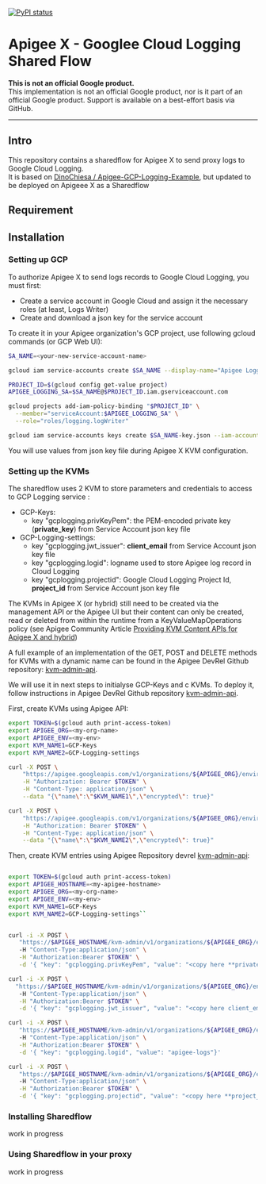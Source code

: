 
[![PyPI status](https://img.shields.io/pypi/status/ansicolortags.svg)](https://pypi.python.org/pypi/ansicolortags/) 

# Apigee X - Googlee Cloud Logging Shared Flow

**This is not an official Google product.**<BR>This implementation is not an official Google product, nor is it part of an official Google product. Support is available on a best-effort basis via GitHub.

***

## Intro

This repository contains a sharedflow for Apigee X to send proxy logs to Google Cloud Logging.<br>
It is based on [DinoChiesa / Apigee-GCP-Logging-Example](https://github.com/DinoChiesa/Apigee-GCP-Logging-Example), but updated to  be deployed on Apigeee X as a Sharedflow

## Requirement

## Installation

### Setting up GCP

To authorize Apigee X to send logs records to Google Cloud Logging, you must first: 
- Create a service account in Google Cloud and assign it the necessary roles (at least, Logs Writer)
- Create and download a json key for the service account

To create it in your Apigee organization's GCP project, use following gcloud commands (or GCP Web UI):

```sh
SA_NAME=<your-new-service-account-name>

gcloud iam service-accounts create $SA_NAME --display-name="Apigee Logging"

PROJECT_ID=$(gcloud config get-value project)
APIGEE_LOGGING_SA=$SA_NAME@$PROJECT_ID.iam.gserviceaccount.com

gcloud projects add-iam-policy-binding "$PROJECT_ID" \
  --member="serviceAccount:$APIGEE_LOGGING_SA" \
  --role="roles/logging.logWriter"

gcloud iam service-accounts keys create $SA_NAME-key.json --iam-account=$APIGEE_LOGGING_SA --key-file-type=json 

```

You will use values from json key file during Apigee X KVM configuration.

### Setting up the KVMs

The sharedflow uses 2 KVM to store parameters and credentials to access to GCP Logging service :
- GCP-Keys: 
    - key "gcplogging.privKeyPem": the PEM-encoded private key (**private_key**) from Service Account json key file 
- GCP-Logging-settings: 
    - key "gcplogging.jwt_issuer": **client_email** from Service Account json key file
    - key "gcplogging.logid": logname used to store Apigee log record in Cloud Logging
    - key "gcplogging.projectid": Google Cloud Logging Project Id, **project_id** from Service Account json key file

The KVMs in Apigee X (or hybrid) still need to be created via the management API or the Apigee UI but their content can only be created, read or deleted from within the runtime from a KeyValueMapOperations policy (see Apigee Community Article [Providing KVM Content APIs for Apigee X and hybrid](https://community.apigee.com/articles/89782/providing-kvm-content-apis-for-apigee-x-and-hybrid.html))


A full example of an implementation of the GET, POST and DELETE methods for KVMs with a dynamic name can be found in the Apigee DevRel Github repository: [kvm-admin-api](https://github.com/apigee/devrel/tree/main/references/kvm-admin-api). 

We will use it in next steps to initialyse GCP-Keys and c KVMs. To deploy it, follow instructions in Apigee DevRel Github repository [kvm-admin-api](https://github.com/apigee/devrel/tree/main/references/kvm-admin-api).


First, create KVMs using Apigee API:

```sh
export TOKEN=$(gcloud auth print-access-token)
export APIGEE_ORG=<my-org-name>
export APIGEE_ENV=<my-env>
export KVM_NAME1=GCP-Keys
export KVM_NAME2=GCP-Logging-settings

curl -X POST \
    "https://apigee.googleapis.com/v1/organizations/${APIGEE_ORG}/environments/$APIGEE_ENV/keyvaluemaps" \
    -H "Authorization: Bearer $TOKEN" \
    -H "Content-Type: application/json" \
    --data "{\"name\":\"$KVM_NAME1\",\"encrypted\": true}"

curl -X POST \
    "https://apigee.googleapis.com/v1/organizations/${APIGEE_ORG}/environments/c/keyvaluemaps" \
    -H "Authorization: Bearer $TOKEN" \
    -H "Content-Type: application/json" \
    --data "{\"name\":\"$KVM_NAME2\",\"encrypted\": true}"
```

Then, create KVM entries using Apigee Repository devrel [kvm-admin-api](https://github.com/apigee/devrel/tree/main/references/kvm-admin-api):

```sh

export TOKEN=$(gcloud auth print-access-token)
export APIGEE_HOSTNAME=<my-apigee-hostname>
export APIGEE_ORG=<my-org-name>
export APIGEE_ENV=<my-env>
export KVM_NAME1=GCP-Keys
export KVM_NAME2=GCP-Logging-settings``


curl -i -X POST \
   "https://$APIGEE_HOSTNAME/kvm-admin/v1/organizations/${APIGEE_ORG}/environments/$APIGEE_ENV/keyvaluemaps/$KVM_NAME1/entries"
   -H "Content-Type:application/json" \
   -H "Authorization:Bearer $TOKEN" \
   -d '{ "key": "gcplogging.privKeyPem", "value": "<copy here **private_key** value from SA json key file>" } ' \

curl -i -X POST \
  "https://$APIGEE_HOSTNAME/kvm-admin/v1/organizations/${APIGEE_ORG}/environments/$APIGEE_ENV/keyvaluemaps/$KVM_NAME2/entries"
   -H "Content-Type:application/json" \
   -H "Authorization:Bearer $TOKEN" \
   -d '{ "key": "gcplogging.jwt_issuer", "value": "<copy here client_email value from SA json key file>"}' 

curl -i -X POST \
   "https://$APIGEE_HOSTNAME/kvm-admin/v1/organizations/${APIGEE_ORG}/environments/$APIGEE_ENV/keyvaluemaps/$KVM_NAME2/entries"
   -H "Content-Type:application/json" \
   -H "Authorization:Bearer $TOKEN" \
   -d '{ "key": "gcplogging.logid", "value": "apigee-logs"}' 

curl -i -X POST \
   "https://$APIGEE_HOSTNAME/kvm-admin/v1/organizations/${APIGEE_ORG}/environments/$APIGEE_ENV/keyvaluemaps/$KVM_NAME2/entries"
   -H "Content-Type:application/json" \
   -H "Authorization:Bearer $TOKEN" \
   -d '{ "key": "gcplogging.projectid", "value": "<copy here **project_id** from SA json key file>" }' 

```



### Installing Sharedflow

work in progress

### Using Sharedflow in your proxy

work in progress
